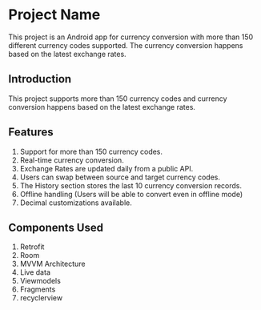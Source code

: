 # Project Name

This project is an Android app for currency conversion with more than 150 different currency codes supported. The currency conversion happens based on the latest exchange rates.

## Introduction

This project supports more than 150 currency codes and currency conversion happens based on the latest exchange rates.

## Features

1. Support for more than 150 currency codes.
2. Real-time currency conversion.
3. Exchange Rates are updated daily from a public API.
4. Users can swap between source and target currency codes.
5. The History section stores the last 10 currency conversion records.
6. Offline handling (Users will be able to convert even in offline mode)
7. Decimal customizations available.

## Components Used

1. Retrofit
2. Room
3. MVVM Architecture
4. Live data
5. Viewmodels
6. Fragments
7. recyclerview
